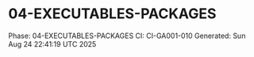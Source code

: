 # 04-EXECUTABLES-PACKAGES
Phase: 04-EXECUTABLES-PACKAGES
CI: CI-GA001-010
Generated: Sun Aug 24 22:41:19 UTC 2025
